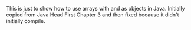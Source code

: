 This is just to show how to use arrays with and as objects in Java. Initially copied from Java Head First Chapter 3 and then fixed because it didn't initially compile.